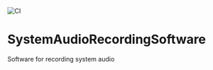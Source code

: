 ![CI](https://github.com/johanneswolfgruber/SystemAudioRecordingSoftware/workflows/CI/badge.svg?branch=main)

# SystemAudioRecordingSoftware
Software for recording system audio
